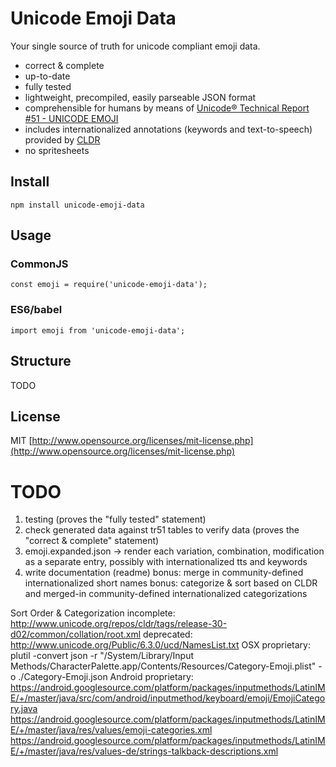 # Unicode Emoji Data

Your single source of truth for unicode compliant emoji data.
- correct & complete
- up-to-date
- fully tested
- lightweight, precompiled, easily parseable JSON format
- comprehensible for humans by means of [Unicode® Technical Report #51 - UNICODE EMOJI](http://www.unicode.org/reports/tr51)
- includes internationalized annotations (keywords and text-to-speech) provided by [CLDR](http://cldr.unicode.org/)
- no spritesheets

## Install

`npm install unicode-emoji-data`

## Usage

### CommonJS

`const emoji = require('unicode-emoji-data');`

### ES6/babel

`import emoji from 'unicode-emoji-data';`

## Structure

TODO

## License

MIT [http://www.opensource.org/licenses/mit-license.php](http://www.opensource.org/licenses/mit-license.php)

# TODO
1) testing (proves the "fully tested" statement)
2) check generated data against tr51 tables to verify data (proves the "correct & complete" statement)
3) emoji.expanded.json -> render each variation, combination, modification as a separate entry, possibly with internationalized tts and keywords
4) write documentation (readme)
bonus: merge in community-defined internationalized short names
bonus: categorize & sort based on CLDR and merged-in community-defined internationalized categorizations

Sort Order & Categorization
incomplete: http://www.unicode.org/repos/cldr/tags/release-30-d02/common/collation/root.xml
deprecated: http://www.unicode.org/Public/6.3.0/ucd/NamesList.txt
OSX proprietary: plutil -convert json -r "/System/Library/Input Methods/CharacterPalette.app/Contents/Resources/Category-Emoji.plist" -o ./Category-Emoji.json
Android proprietary:
https://android.googlesource.com/platform/packages/inputmethods/LatinIME/+/master/java/src/com/android/inputmethod/keyboard/emoji/EmojiCategory.java
https://android.googlesource.com/platform/packages/inputmethods/LatinIME/+/master/java/res/values/emoji-categories.xml
https://android.googlesource.com/platform/packages/inputmethods/LatinIME/+/master/java/res/values-de/strings-talkback-descriptions.xml
